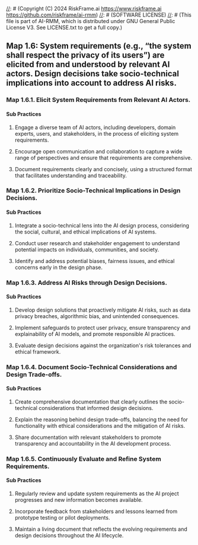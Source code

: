 [//]: # (COPYRIGHT)
[//]: # (RiskFrame.ai - AI Risk Management and Resilience Framework)
[//]: # (Copyright (C) 2024 RiskFrame.ai https://www.riskframe.ai https://github.com/riskframe/ai-rmm)
[//]: # (SOFTWARE LICENSE)
[//]: # (This file is part of AI-RMM, which is distributed under GNU General Public License V3. See LICENSE.txt to get a full copy.)
    
## Map 1.6: System requirements (e.g., “the system shall respect the privacy of its users”) are elicited from and understood by relevant AI actors. Design decisions take socio-technical implications into account to address AI risks.

### Map 1.6.1. Elicit System Requirements from Relevant AI Actors.

#### Sub Practices

1. Engage a diverse team of AI actors, including developers, domain experts, users, and stakeholders, in the process of eliciting system requirements.

2. Encourage open communication and collaboration to capture a wide range of perspectives and ensure that requirements are comprehensive.

3. Document requirements clearly and concisely, using a structured format that facilitates understanding and traceability.

### Map 1.6.2. Prioritize Socio-Technical Implications in Design Decisions.

#### Sub Practices

1. Integrate a socio-technical lens into the AI design process, considering the social, cultural, and ethical implications of AI systems.

2. Conduct user research and stakeholder engagement to understand potential impacts on individuals, communities, and society.

3. Identify and address potential biases, fairness issues, and ethical concerns early in the design phase.

### Map 1.6.3. Address AI Risks through Design Decisions.

#### Sub Practices

1. Develop design solutions that proactively mitigate AI risks, such as data privacy breaches, algorithmic bias, and unintended consequences.

2. Implement safeguards to protect user privacy, ensure transparency and explainability of AI models, and promote responsible AI practices.

3. Evaluate design decisions against the organization's risk tolerances and ethical framework.

### Map 1.6.4. Document Socio-Technical Considerations and Design Trade-offs.

#### Sub Practices

1. Create comprehensive documentation that clearly outlines the socio-technical considerations that informed design decisions.

2. Explain the reasoning behind design trade-offs, balancing the need for functionality with ethical considerations and the mitigation of AI risks.

3. Share documentation with relevant stakeholders to promote transparency and accountability in the AI development process.

### Map 1.6.5. Continuously Evaluate and Refine System Requirements.

#### Sub Practices

1. Regularly review and update system requirements as the AI project progresses and new information becomes available.

2. Incorporate feedback from stakeholders and lessons learned from prototype testing or pilot deployments.

3. Maintain a living document that reflects the evolving requirements and design decisions throughout the AI lifecycle.

